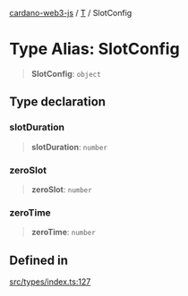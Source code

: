 [cardano-web3-js](../../../index.md) / [T](../index.md) / SlotConfig

# Type Alias: SlotConfig

> **SlotConfig**: `object`

## Type declaration

### slotDuration

> **slotDuration**: `number`

### zeroSlot

> **zeroSlot**: `number`

### zeroTime

> **zeroTime**: `number`

## Defined in

[src/types/index.ts:127](https://github.com/xray-network/cardano-web3-js/blob/main/src/types/index.ts#L127)
